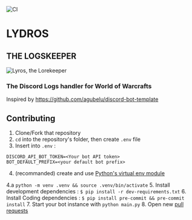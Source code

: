![CI](https://github.com/benftwc/lydros-bot/workflows/CI/badge.svg)
# LYDROS
## THE LOGSKEEPER

![Lyros, the Lorekeeper](https://i.imgur.com/VA1mFiX.jpg)

### The Discord Logs handler for World of Warcrafts

Inspired by https://github.com/agubelu/discord-bot-template

## Contributing

1. Clone/Fork that repository
2. `cd` into the repository's folder, then create `.env` file
3. Insert into `.env` :

```
DISCORD_API_BOT_TOKEN=<Your bot API token>
BOT_DEFAULT_PREFIX=<your default bot prefix>
```
4. (recommanded) create and use [Python's virtual env module](https://docs.python.org/3/library/venv.html) 

4.a `python -m venv .venv && source .venv/bin/activate`
5. Install development dependencies : `$ pip install -r dev-requirements.txt`
6. Install Coding dependencies : `$ pip install pre-commit && pre-commit install`
7. Start your bot instance with `python main.py`
8. Open new [pull requests](https://github.com/benftwc/lydros-bot/pulls) 
